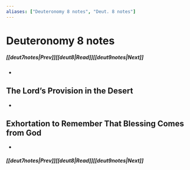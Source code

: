 ```yaml
---
aliases: ["Deuteronomy 8 notes", "Deut. 8 notes"]
---
```

# Deuteronomy 8 notes
##### <span class=arrow-left></span>[[deut7notes|Prev]]<span class=navigation-separator></span>[[deut8|Read]]<span class=navigation-separator></span>[[deut9notes|Next]]<span class=arrow-right></span>
- 
## The Lord’s Provision in the Desert
- 
## Exhortation to Remember That Blessing Comes from God
- 
##### <span class=arrow-left></span>[[deut7notes|Prev]]<span class=navigation-separator></span>[[deut8|Read]]<span class=navigation-separator></span>[[deut9notes|Next]]<span class=arrow-right></span>